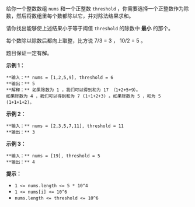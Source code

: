 给你一个整数数组 `nums` 和一个正整数 `threshold`  ，你需要选择一个正整数作为除数，然后将数组里每个数都除以它，并对除法结果求和。

请你找出能够使上述结果小于等于阈值 `threshold` 的除数中 **最小** 的那个。

每个数除以除数后都向上取整，比方说 7/3 = 3 ， 10/2 = 5 。

题目保证一定有解。



**示例 1：**

    
    
    **输入：** nums = [1,2,5,9], threshold = 6
    **输出：** 5
    **解释：** 如果除数为 1 ，我们可以得到和为 17 （1+2+5+9）。
    如果除数为 4 ，我们可以得到和为 7 (1+1+2+3) 。如果除数为 5 ，和为 5 (1+1+1+2)。
    

**示例 2：**

    
    
    **输入：** nums = [2,3,5,7,11], threshold = 11
    **输出：** 3
    

**示例 3：**

    
    
    **输入：** nums = [19], threshold = 5
    **输出：** 4
    



**提示：**

  * `1 <= nums.length <= 5 * 10^4`
  * `1 <= nums[i] <= 10^6`
  * `nums.length <= threshold <= 10^6`


